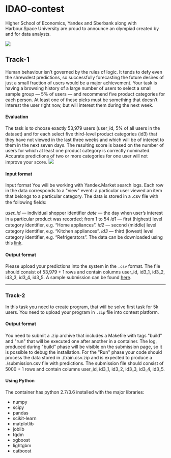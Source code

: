 # IDAO-contest
Higher School of Economics, Yandex and Sberbank along with Harbour.Space University are proud to announce an olympiad created by and for data analysts. 

![](https://github.com/alxmamaev/image-storage/blob/master/idao/OMat3J6MrS0.jpg)


## Track-1
Human behaviour isn’t governed by the rules of logic. It tends to defy even the shrewdest predictions, so successfully forecasting the future desires of just a small fraction of users would be a major achievement. Your task is having a browsing history of a large number of users to select a small sample group — 5% of users — and recommend ﬁve product categories for each person. At least one of these picks must be something that doesn’t interest the user right now, but will interest them during the next week.

#### Evaluation
The task is to choose exactly 53,979 users (user_id, 5% of all users in the dataset) and for each select ﬁve third-level product categories (id3) that they have not viewed in the last three weeks and which will be of interest to them in the next seven days. The resulting score is based on the number of users for which at least one product category is correctly nominated. Accurate predictions of two or more categories for one user will not improve your score.
![](https://github.com/alxmamaev/image-storage/blob/master/idao/eval.png)

#### Input format
Input format
You will be working with Yandex.Market search logs. Each row in the data corresponds to a "view" event: a particular user viewed an item that belongs to a particular category.
The data is stored in a .csv ﬁle with the following ﬁelds:

*user_id* — individual shopper identiﬁer
*date* — the day when user’s interest in a particular product was recorded; from 1 to 54
*id1* — ﬁrst (highest) level category identiﬁer, e.g. “Home appliances”.
*id2* — second (middle) level category identiﬁer, e.g. “Kitchen appliances”.
*id3* — third (lowest) level category identiﬁer, e.g. “Refrigerators”.
The data can be downloaded using this [link](https://www.dropbox.com/s/v71xw29hqt4qykb/train.csv.zip?dl=1).

#### Output format
Please upload your predictions into the system in the `.csv` format. The ﬁle should consist of 53,979 + 1 rows and contain columns user_id, id3_1, id3_2, id3_3, id3_4, id3_5. 
A sample submission can be found [here](https://github.com/DmitryUlyanov/IDAO).

---


### Track-2
In this task you need to create program, that wiil be solve first task for 5k users. You need to upload your program in `.zip` file into contest platform.

#### Output format
You need to submit a .zip archive that includes a Makeﬁle with tags "build" and "run" that will be executed one after another in a container. The log, produced during "build" phase will be visible on the submission page, so it is possible to debug the installation. For the "Run" phase your code should process the data stored in ./train.csv.zip and is expected to produce a ./submission.csv ﬁle with predictions.
The submission ﬁle should consist of 5000 + 1 rows and contain columns user_id, id3_1, id3_2, id3_3, id3_4, id3_5.

#### Using Python
The container has python 2.7/3.6 installed with the major libraries:

* numpy
* scipy
* pandas
* scikit-learn
* matplotlib
* joblib
* tqdm
* xgboost
* lightgbm
* catboost
